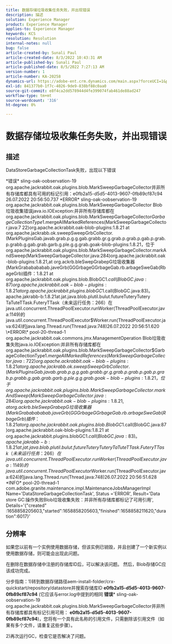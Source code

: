 ```yaml
---
title: 数据存储垃圾收集任务失败，并出现错误
description: 描述
solution: Experience Manager
product: Experience Manager
applies-to: Experience Manager
keywords: KCS
resolution: Resolution
internal-notes: null
bug: false
article-created-by: Sunali Paul
article-created-date: 8/3/2022 10:43:31 AM
article-published-by: Sunali Paul
article-published-date: 8/5/2022 7:27:13 AM
version-number: 1
article-number: KA-20258
dynamics-url: https://adobe-ent.crm.dynamics.com/main.aspx?forceUCI=1&pagetype=entityrecord&etn=knowledgearticle&id=9174741c-1913-ed11-b83d-0022480867fb
exl-id: 841377b0-1f7c-4026-9de9-838bf88c0aa0
source-git-commit: e8f4ca2dd578944d4fe399074fab461de88ad247
workflow-type: tm+mt
source-wordcount: '316'
ht-degree: 0%

---
```


# 数据存储垃圾收集任务失败，并出现错误

## 描述


DataStoreGarbageCollectionTask失败，出现以下错误

\*错误\* sling-oak-oobservation-19 org.apache.jackrabbit.oak.plugins.blob.MarkSweepGarbageCollector并非所有存储库都具有可用的标记引用：e0fb2a15-d5d5-4013-9607-0fb89cf87c94 26.07.2022 20:56:50.737 \*ERROR\* sling-oak-oobservation-19 org.apache.jackrabbit.oak.plugins.blob.MarkSweepGarbageCollector Blob垃圾收集错误java.io.IOException:并非所有存储库都在org.apache.jackrabbit.oak.plugins.blob.MarkSweepGarbageCollector$GarbageCollectionType$1.mergeAllMarkedReferences(MarkSweepGarbageCollector.java:7 22)org.apache.ackrabbit.oak-blob-plugins:1.8.21 at org.apache.jackrabb.ok.sweepSweepGrbCollector.(MarkPluginsGab.javab.grab.p.g.g.gab.grabb.gr.g.grab.p.grab.p.gab.p.grab.p.grabb.g.gab.grab.garb.g.ple.g.g.grab.goak-blob-plugins:1.8.21，位于org.apache.jackrabbit.oak.plugins.blob.MarkSweepGarbageCollector.markAndSweep(MarkSweepGarbageCollector.java:284)org.apache.jackrabbit.oak-blob-plugins:1.8.21,at org.ackrb.bleSwepGrabepG垃圾收集器(MarkGrababababab.javeGrb(GGGrbageGGrbageGab.rb.arbageSweGab(RbageGrb)插件：1.8.21 at org.apache.jackrabbit.oak.plugins.blob.BlobGC$1.call(BlobGC.java:87)org.apache.jackrabbit.oak-blob-plugins:1.8.21 at org.apache.jackrabbit.plugins.blobGC$1.call(BlobGC.java:83)。apache.jakrabb-b:1.8.21at.jat.java.blob.plutil.bulut.futureTuteryTutery TaTuteTTask.FuteryTTask（未来运行任务：266）在java.util.concurrent.ThreadPoolExecutor.runWorker(ThreadPoolExecutor.java:1149)的java.util.concurrent.ThreadPoolExecutor$Worker.run(ThreadPoolExecutor.java:624)的java.lang.Thread.run(Thread.java:748)26.07.2022 20:56:51.620 \*ERROR\* pool-20-thread-1 org.apache.jackrabbit.oak.commons.jmx.ManagementOperation Blob垃圾收集失败java.io.IOException:并非所有存储库都在org.apache.jackrabbit.oak.plugins.blob.MarkSweepGarbageCollector$GarbageCollectionType$1.mergeAllMarkedReferences(MarkSweepGarbageCollector.java:7 22)org.apache.ackrabbit.oak-blob-plugins:1.8.21 at org.apache.jackrabb.ok.sweepSweepGrbCollector.(MarkPluginsGab.javab.grab.p.g.g.gab.grabb.gr.g.grab.p.grab.p.gab.p.grab.p.grabb.g.gab.grab.garb.g.ple.g.g.grab.goak-blob-plugins:1.8.21，位于org.apache.jackrabbit.oak.plugins.blob.MarkSweepGarbageCollector.markAndSweep(MarkSweepGarbageCollector.java:284)org.apache.jackrabbit.oak-blob-plugins:1.8.21,at org.ackrb.bleSwepGrabepG垃圾收集器(MarkGrababababab.javeGrb(GGGrbageGGrbageGab.rb.arbageSweGab(RbageGrb)插件：1.8.21 at org.apache.jackrabbit.oak.plugins.blob.BlobGC$1.call(BlobGC.java:87)org.apache.jackrabbit.oak-blob-plugins:1.8.21 at org.apache.jackrabbit.plugins.blobGC$1.call(BlobGC.java:83)。apache.jakrabb-b:1.8.21at.jat.java.blob.plutil.bulut.futureTuteryTutery TaTuteTTask.FuteryTTask（未来运行任务：266）在java.util.concurrent.ThreadPoolExecutor.runWorker(ThreadPoolExecutor.java:1149)的java.util.concurrent.ThreadPoolExecutor$Worker.run(ThreadPoolExecutor.java:624)的java.lang.Thread.run(Thread.java:748)26.07.2022 20:56:51.628 \*INFO\* pool-20-thread-1 com.adobe.granite.maintenance.impl.MaintenanceJobsManagerImpl Name=&#39;DataStoreGarbageCollectionTask&#39;, Status =&#39;ERROR&#39;, Result=&#39;Data store GC:操作失败Blob垃圾收集失败：并非所有存储库都标记了可用引用&#39;, Details=&#39;{&quot;created&quot; :1658858205603,&quot;started&quot;:1658858205603,&quot;finished&quot;:1658858211620,&quot;duration&quot;:6017}&#39;


## 分辨率


如果您以前有一个实例使用数据存储，但该实例已销毁，并且创建了一个新实例以使用数据存储，则可能会出现此问题。

在删除在数据存储中注册的存储库ID后，可以解决该问题。 然后，Blob存储GC应该成功完成。

分步指南：1)转到数据存储路径aem-install-folder/crx-quickstart/repository/datastore并搜索存储库ID <b>e0fb2a15-d5d5-4013-9607-0fb89cf87c94</b> (它应该与error.log中提到的相同 <b>错误</b>\* sling-oak-oobservation-19 org.apache.jackrabbit.oak.plugins.blob.MarkSweepGarbageCollector并非所有存储库都具有标记引用可用： <b>e0fb2a15-d5d5-4013-9607-0fb89cf87c94</b>)，您将有一个具有此名称的引用文件，只需删除该引用文件（如果有多个文件，请重复这些步骤）。

2)再次运行GC，检查它是否解决了问题。
